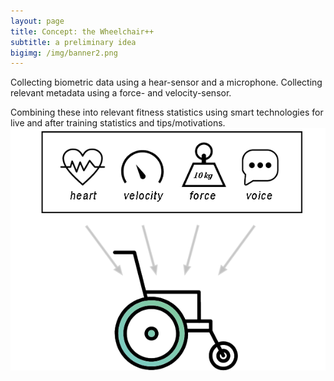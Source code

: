 ```yaml
---
layout: page
title: Concept: the Wheelchair++
subtitle: a preliminary idea
bigimg: /img/banner2.png
---
```

Collecting biometric data using a hear-sensor and a microphone.
Collecting relevant metadata using a force- and velocity-sensor.

Combining these into relevant fitness statistics using smart technologies for live and after training statistics and tips/motivations.
<img src="img\hpvisual.png" alt="">
